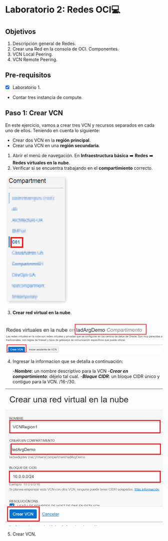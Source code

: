 # Laboratorio 2: Redes OCI:computer:

## Objetivos

1. Descripción general de Redes.
2. Crear una Red en la consola de OCI. Componentes.
3. VCN Local Peering. 
4. VCN Remote Peering.

## Pre-requisitos
- [X] Laboratorio 1.
- Contar tres instancia de compute.


## Paso 1: Crear VCN

En este ejercicio, vamos a crear tres VCN y recursos separados en cada uno de ellos. Teniendo en cuenta lo siguiente:

- Crear dos VCN en la **región principal**.
- Crear una VCN en una **región secundaria**.

1. Abrir el menú de navegación. En **Infraestructura básica** :arrow_right: **Redes** :arrow_right: **Redes virtuales en la nube**.
2. Verificar si se encuentra trabajando en el **compartimiento** correcto.

![](./Imagenes/imagen002.png)

3. **Crear red virtual en la nube**.

![](./Imagenes/imagen003.png)

4. Ingresar la informacion que se detalla a continuación:

   -**_Nombre_**: un nombre descriptivo para la VCN
   -**_Crear en compartimiento_**: déjelo tal cual.
   -**_Bloque CIDR_**: un bloque CIDR único y contiguo para la VCN. /16-/30.
  
  ![](./Imagenes/imagen004.png)

5. Crear VCN.


